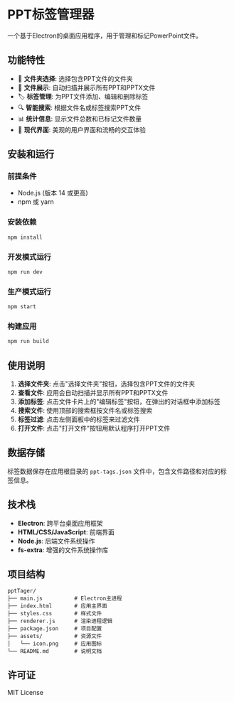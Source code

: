 # PPT标签管理器

一个基于Electron的桌面应用程序，用于管理和标记PowerPoint文件。

## 功能特性

- 📁 **文件夹选择**: 选择包含PPT文件的文件夹
- 📄 **文件展示**: 自动扫描并展示所有PPT和PPTX文件
- 🏷️ **标签管理**: 为PPT文件添加、编辑和删除标签
- 🔍 **智能搜索**: 根据文件名或标签搜索PPT文件
- 📊 **统计信息**: 显示文件总数和已标记文件数量
- 🎨 **现代界面**: 美观的用户界面和流畅的交互体验

## 安装和运行

### 前提条件
- Node.js (版本 14 或更高)
- npm 或 yarn

### 安装依赖
```bash
npm install
```

### 开发模式运行
```bash
npm run dev
```

### 生产模式运行
```bash
npm start
```

### 构建应用
```bash
npm run build
```

## 使用说明

1. **选择文件夹**: 点击"选择文件夹"按钮，选择包含PPT文件的文件夹
2. **查看文件**: 应用会自动扫描并显示所有PPT和PPTX文件
3. **添加标签**: 点击文件卡片上的"编辑标签"按钮，在弹出的对话框中添加标签
4. **搜索文件**: 使用顶部的搜索框按文件名或标签搜索
5. **标签过滤**: 点击左侧面板中的标签来过滤文件
6. **打开文件**: 点击"打开文件"按钮用默认程序打开PPT文件

## 数据存储

标签数据保存在应用根目录的 `ppt-tags.json` 文件中，包含文件路径和对应的标签信息。

## 技术栈

- **Electron**: 跨平台桌面应用框架
- **HTML/CSS/JavaScript**: 前端界面
- **Node.js**: 后端文件系统操作
- **fs-extra**: 增强的文件系统操作库

## 项目结构

```
pptTager/
├── main.js          # Electron主进程
├── index.html       # 应用主界面
├── styles.css       # 样式文件
├── renderer.js      # 渲染进程逻辑
├── package.json     # 项目配置
├── assets/          # 资源文件
│   └── icon.png     # 应用图标
└── README.md        # 说明文档
```

## 许可证

MIT License